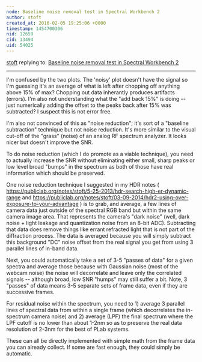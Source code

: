 ```yaml
---
node: Baseline noise removal test in Spectral Workbench 2
author: stoft
created_at: 2016-02-05 19:25:06 +0000
timestamp: 1454700306
nid: 12659
cid: 13494
uid: 54025
---
```




[stoft](../profile/stoft) replying to: [Baseline noise removal test in Spectral Workbench 2](../notes/warren/02-05-2016/noise-removal-test-in-spectral-workbench-2)

----
I'm confused by the two plots. The 'noisy' plot doesn't have the signal so I'm guessing it's an average of what is left after chopping off anything above 15% of max? Chopping out data inherantly produces artifacts (errors). I'm also not understanding what the "add back 15%" is doing -- just numerically adding the offset to the peaks back after 15% was subtracted? I suspect this is not error free.

I'm also not convinced of this as "noise reduction"; it's sort of a "baseline subtraction" technique but not noise reduction. It's more similar to the visual cut-off of the "grass" (noise) of an analog RF spectrum analyzer. It looks nicer but doesn't improve the SNR.

To do noise reduction (which I do promote as a viable technique), you need to actually increase the SNR without eliminating either small, sharp peaks or low level broad "bumps" in the spectrum as both of those have real information which should be preserved.

One noise reduction technique I suggested in my HDR notes ( https://publiclab.org/notes/stoft/5-25-2013/hdr-search-high-er-dynamic-range and https://publiclab.org/notes/stoft/03-09-2014/hdr2-using-over-exposure-to-your-advantage ) is to grab, and average, a few lines of camera data just outside of the spectral RGB band but within the same camera image area. That represents the camera's "dark noise" (well, dark noise + light leakage and quantization noise from an 8-bit ADC). Subtracting that data does remove things like errant refracted light that is not part of the diffraction process. The data is averaged because you will simply subtract this background "DC" noise offset from the real signal you get from using 3 parallel lines of in-band data.

Next, you could automatically take a set of 3-5 "passes of data" for a given spectra and average those because with Gaussian noise (most of the webcam noise) the noise will decorrelate and leave only the correlated signals -- although broad, low SNR "humps" may still suffer a bit. Note, 3 "passes" of data means 3-5 separate sets of frame data, even if they are successive frames.

For residual noise within the spectrum, you need to 1) average 3 parallel lines of spectral data from within a single frame (which decorrelates the in-spectrum camera noise) and 2) average (LPF) the final spectrum where the LPF cutoff is no lower than about 1-2nm so as to preserve the real data resolution of 2-3nm for the best of PLab systems.

These can all be directly implemented with simple math from the frame data you can already collect. If some are fast enough, they could simply be automatic.

